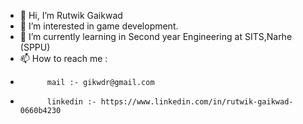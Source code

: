 - 👋 Hi, I’m Rutwik Gaikwad
- 👀 I’m interested in game development.
- 🌱 I’m currently learning in Second year Engineering at SITS,Narhe (SPPU)
- 📫 How to reach me :
-           mail :- gikwdr@gmail.com
-           linkedin :- https://www.linkedin.com/in/rutwik-gaikwad-0660b4230

<!---
RutwikGaikwad/RutwikGaikwad is a ✨ special ✨ repository because its `README.md` (this file) appears on your GitHub profile.
You can click the Preview link to take a look at your changes.
--->
